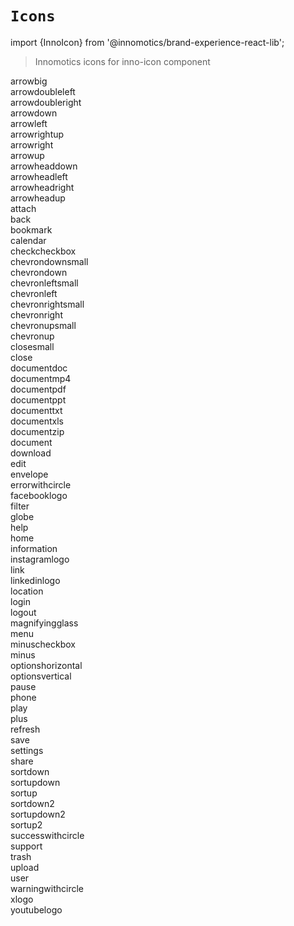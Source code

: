 # `Icons`
import {InnoIcon} from '@innomotics/brand-experience-react-lib';

> Innomotics icons for inno-icon component

<div class='icon-wrapper'><div className="icon-item"><InnoIcon icon="arrowbig" size="64"></InnoIcon><div>arrowbig</div></div><div className="icon-item"><InnoIcon icon="arrowdoubleleft" size="64"></InnoIcon><div>arrowdoubleleft</div></div><div className="icon-item"><InnoIcon icon="arrowdoubleright" size="64"></InnoIcon><div>arrowdoubleright</div></div><div className="icon-item"><InnoIcon icon="arrowdown" size="64"></InnoIcon><div>arrowdown</div></div><div className="icon-item"><InnoIcon icon="arrowleft" size="64"></InnoIcon><div>arrowleft</div></div><div className="icon-item"><InnoIcon icon="arrowrightup" size="64"></InnoIcon><div>arrowrightup</div></div><div className="icon-item"><InnoIcon icon="arrowright" size="64"></InnoIcon><div>arrowright</div></div><div className="icon-item"><InnoIcon icon="arrowup" size="64"></InnoIcon><div>arrowup</div></div><div className="icon-item"><InnoIcon icon="arrowheaddown" size="64"></InnoIcon><div>arrowheaddown</div></div><div className="icon-item"><InnoIcon icon="arrowheadleft" size="64"></InnoIcon><div>arrowheadleft</div></div><div className="icon-item"><InnoIcon icon="arrowheadright" size="64"></InnoIcon><div>arrowheadright</div></div><div className="icon-item"><InnoIcon icon="arrowheadup" size="64"></InnoIcon><div>arrowheadup</div></div><div className="icon-item"><InnoIcon icon="attach" size="64"></InnoIcon><div>attach</div></div><div className="icon-item"><InnoIcon icon="back" size="64"></InnoIcon><div>back</div></div><div className="icon-item"><InnoIcon icon="bookmark" size="64"></InnoIcon><div>bookmark</div></div><div className="icon-item"><InnoIcon icon="calendar" size="64"></InnoIcon><div>calendar</div></div><div className="icon-item"><InnoIcon icon="checkcheckbox" size="64"></InnoIcon><div>checkcheckbox</div></div><div className="icon-item"><InnoIcon icon="chevrondownsmall" size="64"></InnoIcon><div>chevrondownsmall</div></div><div className="icon-item"><InnoIcon icon="chevrondown" size="64"></InnoIcon><div>chevrondown</div></div><div className="icon-item"><InnoIcon icon="chevronleftsmall" size="64"></InnoIcon><div>chevronleftsmall</div></div><div className="icon-item"><InnoIcon icon="chevronleft" size="64"></InnoIcon><div>chevronleft</div></div><div className="icon-item"><InnoIcon icon="chevronrightsmall" size="64"></InnoIcon><div>chevronrightsmall</div></div><div className="icon-item"><InnoIcon icon="chevronright" size="64"></InnoIcon><div>chevronright</div></div><div className="icon-item"><InnoIcon icon="chevronupsmall" size="64"></InnoIcon><div>chevronupsmall</div></div><div className="icon-item"><InnoIcon icon="chevronup" size="64"></InnoIcon><div>chevronup</div></div><div className="icon-item"><InnoIcon icon="closesmall" size="64"></InnoIcon><div>closesmall</div></div><div className="icon-item"><InnoIcon icon="close" size="64"></InnoIcon><div>close</div></div><div className="icon-item"><InnoIcon icon="documentdoc" size="64"></InnoIcon><div>documentdoc</div></div><div className="icon-item"><InnoIcon icon="documentmp4" size="64"></InnoIcon><div>documentmp4</div></div><div className="icon-item"><InnoIcon icon="documentpdf" size="64"></InnoIcon><div>documentpdf</div></div><div className="icon-item"><InnoIcon icon="documentppt" size="64"></InnoIcon><div>documentppt</div></div><div className="icon-item"><InnoIcon icon="documenttxt" size="64"></InnoIcon><div>documenttxt</div></div><div className="icon-item"><InnoIcon icon="documentxls" size="64"></InnoIcon><div>documentxls</div></div><div className="icon-item"><InnoIcon icon="documentzip" size="64"></InnoIcon><div>documentzip</div></div><div className="icon-item"><InnoIcon icon="document" size="64"></InnoIcon><div>document</div></div><div className="icon-item"><InnoIcon icon="download" size="64"></InnoIcon><div>download</div></div><div className="icon-item"><InnoIcon icon="edit" size="64"></InnoIcon><div>edit</div></div><div className="icon-item"><InnoIcon icon="envelope" size="64"></InnoIcon><div>envelope</div></div><div className="icon-item"><InnoIcon icon="errorwithcircle" size="64"></InnoIcon><div>errorwithcircle</div></div><div className="icon-item"><InnoIcon icon="facebooklogo" size="64"></InnoIcon><div>facebooklogo</div></div><div className="icon-item"><InnoIcon icon="filter" size="64"></InnoIcon><div>filter</div></div><div className="icon-item"><InnoIcon icon="globe" size="64"></InnoIcon><div>globe</div></div><div className="icon-item"><InnoIcon icon="help" size="64"></InnoIcon><div>help</div></div><div className="icon-item"><InnoIcon icon="home" size="64"></InnoIcon><div>home</div></div><div className="icon-item"><InnoIcon icon="information" size="64"></InnoIcon><div>information</div></div><div className="icon-item"><InnoIcon icon="instagramlogo" size="64"></InnoIcon><div>instagramlogo</div></div><div className="icon-item"><InnoIcon icon="link" size="64"></InnoIcon><div>link</div></div><div className="icon-item"><InnoIcon icon="linkedinlogo" size="64"></InnoIcon><div>linkedinlogo</div></div><div className="icon-item"><InnoIcon icon="location" size="64"></InnoIcon><div>location</div></div><div className="icon-item"><InnoIcon icon="login" size="64"></InnoIcon><div>login</div></div><div className="icon-item"><InnoIcon icon="logout" size="64"></InnoIcon><div>logout</div></div><div className="icon-item"><InnoIcon icon="magnifyingglass" size="64"></InnoIcon><div>magnifyingglass</div></div><div className="icon-item"><InnoIcon icon="menu" size="64"></InnoIcon><div>menu</div></div><div className="icon-item"><InnoIcon icon="minuscheckbox" size="64"></InnoIcon><div>minuscheckbox</div></div><div className="icon-item"><InnoIcon icon="minus" size="64"></InnoIcon><div>minus</div></div><div className="icon-item"><InnoIcon icon="optionshorizontal" size="64"></InnoIcon><div>optionshorizontal</div></div><div className="icon-item"><InnoIcon icon="optionsvertical" size="64"></InnoIcon><div>optionsvertical</div></div><div className="icon-item"><InnoIcon icon="pause" size="64"></InnoIcon><div>pause</div></div><div className="icon-item"><InnoIcon icon="phone" size="64"></InnoIcon><div>phone</div></div><div className="icon-item"><InnoIcon icon="play" size="64"></InnoIcon><div>play</div></div><div className="icon-item"><InnoIcon icon="plus" size="64"></InnoIcon><div>plus</div></div><div className="icon-item"><InnoIcon icon="refresh" size="64"></InnoIcon><div>refresh</div></div><div className="icon-item"><InnoIcon icon="save" size="64"></InnoIcon><div>save</div></div><div className="icon-item"><InnoIcon icon="settings" size="64"></InnoIcon><div>settings</div></div><div className="icon-item"><InnoIcon icon="share" size="64"></InnoIcon><div>share</div></div><div className="icon-item"><InnoIcon icon="sortdown" size="64"></InnoIcon><div>sortdown</div></div><div className="icon-item"><InnoIcon icon="sortupdown" size="64"></InnoIcon><div>sortupdown</div></div><div className="icon-item"><InnoIcon icon="sortup" size="64"></InnoIcon><div>sortup</div></div><div className="icon-item"><InnoIcon icon="sortdown2" size="64"></InnoIcon><div>sortdown2</div></div><div className="icon-item"><InnoIcon icon="sortupdown2" size="64"></InnoIcon><div>sortupdown2</div></div><div className="icon-item"><InnoIcon icon="sortup2" size="64"></InnoIcon><div>sortup2</div></div><div className="icon-item"><InnoIcon icon="successwithcircle" size="64"></InnoIcon><div>successwithcircle</div></div><div className="icon-item"><InnoIcon icon="support" size="64"></InnoIcon><div>support</div></div><div className="icon-item"><InnoIcon icon="trash" size="64"></InnoIcon><div>trash</div></div><div className="icon-item"><InnoIcon icon="upload" size="64"></InnoIcon><div>upload</div></div><div className="icon-item"><InnoIcon icon="user" size="64"></InnoIcon><div>user</div></div><div className="icon-item"><InnoIcon icon="warningwithcircle" size="64"></InnoIcon><div>warningwithcircle</div></div><div className="icon-item"><InnoIcon icon="xlogo" size="64"></InnoIcon><div>xlogo</div></div><div className="icon-item"><InnoIcon icon="youtubelogo" size="64"></InnoIcon><div>youtubelogo</div></div></div>